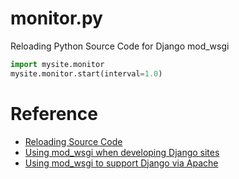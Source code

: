 monitor.py
==========

Reloading Python Source Code for Django mod_wsgi

```python
import mysite.monitor
mysite.monitor.start(interval=1.0)
```

Reference
=========

- [Reloading Source Code](http://code.google.com/p/modwsgi/wiki/ReloadingSourceCode#Restarting_Daemon_Processes)
- [Using mod_wsgi when developing Django sites](http://blog.dscpl.com.au/2008/12/using-modwsgi-when-developing-django.html)
- [Using mod_wsgi to support Django via Apache](http://things-ive-learned-about-it.blogspot.com/2010/04/using-modwsgi-to-support-django.html)

